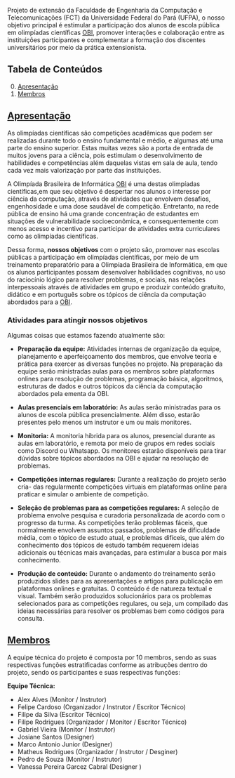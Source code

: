 Projeto de extensão da Faculdade de Engenharia da Computação e Telecomunicações (FCT) da Universidade Federal do Pará (UFPA), o nosso objetivo principal é estimular a participação dos alunos de escola pública em olimpíadas científicas [OBI](https://olimpiada.ic.unicamp.br/), promover interações e colaboração entre as instituições participantes e complementar a formação dos discentes universitários por meio da prática extensionista.

## Tabela de Conteúdos
0. [Apresentação](#apresentação)
1. [Membros](#membros)

## [Apresentação](#tabela-de-conteúdos)

As olimpíadas científicas são competições acadêmicas que podem ser realizadas
durante todo o ensino fundamental e médio, e algumas até uma parte do ensino superior.
Estas muitas vezes são a porta de entrada de muitos jovens para a ciência, pois estimulam o desenvolvimento de habilidades e competências além daquelas vistas em sala de
aula, tendo cada vez mais valorização por parte das instituições.

A Olimpíada Brasileira de Informática [OBI](https://olimpiada.ic.unicamp.br/) é uma destas olimpíadas científicas,em que seu objetivo é despertar nos alunos o interesse por ciência da computação, através de atividades que envolvem desafios, engenhosidade e uma dose saudável de competição. Entretanto, na rede pública de ensino há uma grande concentração de estudantes em situações de vulnerabilidade socioeconômica, e consequentemente com menos acesso e incentivo para
participar de atividades extra curriculares como as olimpíadas científicas.

Dessa forma, **nossos objetivos** com o projeto são, promover nas escolas públicas a participação em olimpíadas científicas, por meio de um treinamento preparatório para a Olimpíada Brasileira de Informática, em que os alunos participantes possam desenvolver habilidades cognitivas, no uso do raciocínio lógico para resolver problemas, e sociais, nas relações interpessoais através de atividades em grupo e produzir conteúdo gratuito, didático e em português sobre os tópicos de ciência da computação abordados para a [OBI](https://olimpiada.ic.unicamp.br/).


### Atividades para atingir nossos objetivos
Algumas coisas que estamos fazendo atualmente são:
- **Preparação da equipe:** Atividades internas de organização da equipe, planejamento e aperfeiçoamento dos membros, que envolve teoria e prática para exercer as diversas funções no projeto. Na preparação da equipe serão ministradas aulas para os membros sobre plataformas onlines para resolução de problemas, programação básica, algoritmos, estruturas de dados e outros tópicos da ciência da computação abordados pela ementa da OBI.
- **Aulas presenciais em laboratório:** As aulas serão ministradas para os alunos de escola pública presencialmente. Além disso, estarão presentes pelo menos um instrutor e um ou mais monitores.

- **Monitoria:** A monitoria híbrida para os alunos, presencial durante as aulas em laboratório, e remota por meio de grupos em redes sociais como Discord ou Whatsapp. Os monitores estarão disponíveis para tirar dúvidas sobre tópicos abordados na OBI e
ajudar na resolução de problemas.

- **Competições internas regulares:** Durante a realização do projeto serão cria-
das regularmente competições virtuais em plataformas online para praticar e simular o
ambiente de competição.
- **Seleção de problemas para as competições regulares:** A seleção de problema
envolve pesquisa e curadoria personalizada de acordo com o progresso da turma. As competições terão problemas fáceis, que normalmente envolvem assuntos passados, problemas
de dificuldade média, com o tópico de estudo atual, e problemas difíceis, que além do conhecimento dos tópicos de estudo também requerem ideias adicionais ou técnicas mais
avançadas, para estimular a busca por mais conhecimento.

- **Produção de conteúdo:** Durante o andamento do treinamento serão produzidos
slides para as apresentações e artigos para publicação em plataformas onlines e gratuitas.
O conteúdo é de natureza textual e visual. Também serão produzidos solucionários para
os problemas selecionados para as competições regulares, ou seja, um compilado das ideias
necessárias para resolver os problemas bem como códigos para consulta.

## [Membros](#tabela-de-conteúdos)
A equipe técnica do projeto é composta por 10 membros, sendo as suas respectivas funções estratificadas conforme as atribuções dentro do projeto, sendo os participantes e suas respectivas funções:

**Equipe Técnica:**

- Alex Alves (Monitor / Instrutor)
- Felipe Cardoso (Organizador / Instrutor /
Escritor Técnico)
- Filipe da Silva (Escritor Técnico)
- Filipe Rodrigues (Organizador / Monitor /
Escritor Técnico)
- Gabriel Vieira (Monitor / Instrutor)
- Josiane Santos (Designer)
- Marco Antonio Junior (Designer)
- Matheus Rodrigues (Organizador / Instrutor /
Desginer)
- Pedro de Souza (Monitor / Instrutor)
- Vanessa Pereira Garcez Cabral (Designer
)

